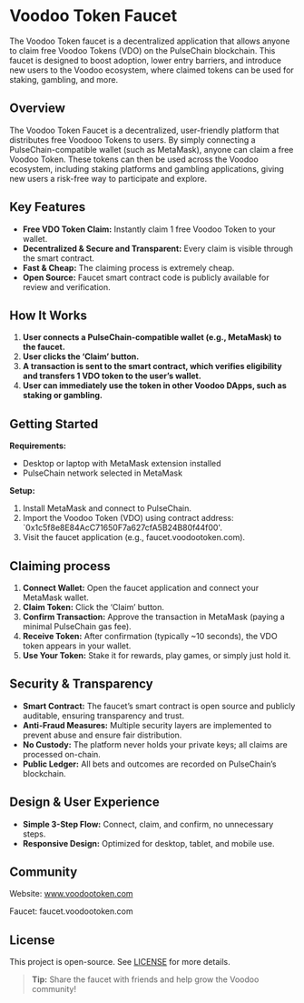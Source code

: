 # Voodoo Token Faucet

The Voodoo Token faucet is a decentralized application that allows anyone to claim free Voodoo Tokens (VDO) on the PulseChain blockchain. This faucet is designed to boost adoption, lower entry barriers, and introduce new users to the Voodoo ecosystem, where claimed tokens can be used for staking, gambling, and more.

## Overview

The Voodoo Token Faucet is a decentralized, user-friendly platform that distributes free Voodooo Tokens to users. By simply connecting a PulseChain-compatible wallet (such as MetaMask), anyone can claim a free Voodoo Token. These tokens can then be used across the Voodoo ecosystem, including staking platforms and gambling applications, giving new users a risk-free way to participate and explore.

## Key Features

- **Free VDO Token Claim:** Instantly claim 1 free Voodoo Token to your wallet.
- **Decentralized & Secure and Transparent:** Every claim is visible through the smart contract.
- **Fast & Cheap:** The claiming process is extremely cheap.
- **Open Source:** Faucet smart contract code is publicly available for review and verification.

## How It Works

1. **User connects a PulseChain-compatible wallet (e.g., MetaMask) to the faucet.**
2. **User clicks the ‘Claim’ button.**
3. **A transaction is sent to the smart contract, which verifies eligibility and transfers 1 VDO token to the user’s wallet.**
4. **User can immediately use the token in other Voodoo DApps, such as staking or gambling.**

## Getting Started

**Requirements:**
- Desktop or laptop with MetaMask extension installed
- PulseChain network selected in MetaMask

**Setup:**
1. Install MetaMask and connect to PulseChain.
2. Import the Voodoo Token (VDO) using contract address:  
   `0x1c5f8e8E84AcC71650F7a627cfA5B24B80f44f00'.
3. Visit the faucet application (e.g., faucet.voodootoken.com).

## Claiming process

1. **Connect Wallet:** Open the faucet application and connect your MetaMask wallet.
2. **Claim Token:** Click the ‘Claim’ button.
3. **Confirm Transaction:** Approve the transaction in MetaMask (paying a minimal PulseChain gas fee).
4. **Receive Token:** After confirmation (typically ~10 seconds), the VDO token appears in your wallet.
5. **Use Your Token:** Stake it for rewards, play games, or simply just hold it.

## Security & Transparency

- **Smart Contract:** The faucet’s smart contract is open source and publicly auditable, ensuring transparency and trust.
- **Anti-Fraud Measures:** Multiple security layers are implemented to prevent abuse and ensure fair distribution.
- **No Custody:** The platform never holds your private keys; all claims are processed on-chain.
- **Public Ledger:** All bets and outcomes are recorded on PulseChain’s blockchain.

## Design & User Experience

- **Simple 3-Step Flow:** Connect, claim, and confirm, no unnecessary steps.
- **Responsive Design:** Optimized for desktop, tablet, and mobile use.


## Community
Website: www.voodootoken.com

Faucet: faucet.voodootoken.com

## License

This project is open-source. See [LICENSE](LICENSE) for more details.

> **Tip:** Share the faucet with friends and help grow the Voodoo community!
